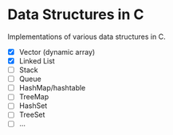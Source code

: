 # Data Structures in C
Implementations of various data structures in C.
- [x] Vector (dynamic array)
- [x] Linked List
- [ ] Stack
- [ ] Queue
- [ ] HashMap/hashtable
- [ ] TreeMap
- [ ] HashSet
- [ ] TreeSet
- [ ] ...
